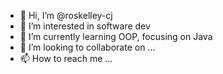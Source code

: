 - 👋 Hi, I’m @roskelley-cj
- 👀 I’m interested in software dev
- 🌱 I’m currently learning OOP, focusing on Java
- 💞️ I’m looking to collaborate on ...
- 📫 How to reach me ...

<!---
roskelley-cj/roskelley-cj is a ✨ special ✨ repository because its `README.md` (this file) appears on your GitHub profile.
You can click the Preview link to take a look at your changes.
--->
